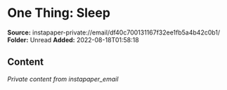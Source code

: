 # One Thing: Sleep

**Source:** instapaper-private://email/df40c700131167f32ee1fb5a4b42c0b1/
**Folder:** Unread
**Added:** 2022-08-18T01:58:18




## Content
*Private content from instapaper_email*
